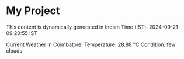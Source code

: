 # My Project

This content is dynamically generated in Indian Time (IST): 2024-09-21 09:20:55 IST


Current Weather in Coimbatore:
Temperature: 28.88 °C
Condition: few clouds
